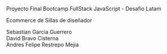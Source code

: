 Proyecto Final Bootcamp FullStack JavaScript - Desafio Latam

Ecommerce de Sillas de diseñador

Sebastian Garcia Guerrero    
David Bravo Cisterna    
Andres Felipe Restrepo Mejia 
